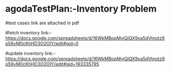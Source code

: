 # agodaTestPlan:-Inventory Problem

#test cases link are attached in pdf

#fetch inventory link:-https://docs.google.com/spreadsheets/d/16WkMBopMyjQiQX9xa5dVtnotz9p56vM0cKhHD3O2OlY/edit#gid=0

#update inventory link:-https://docs.google.com/spreadsheets/d/16WkMBopMyjQiQX9xa5dVtnotz9p56vM0cKhHD3O2OlY/edit#gid=193335795
